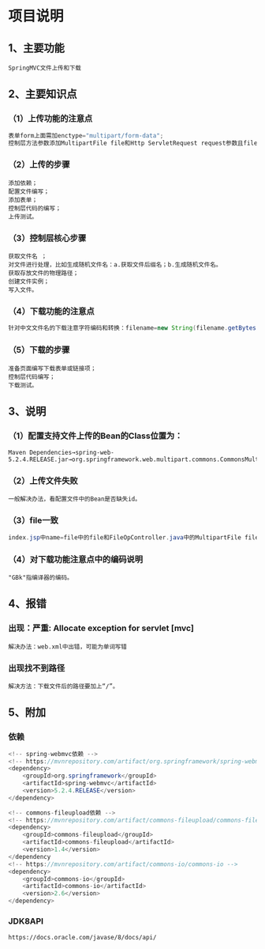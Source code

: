 # 项目说明

## 1、主要功能

	SpringMVC文件上传和下载
## 2、主要知识点
### （1）上传功能的注意点
```java
表单form上面需加enctype="multipart/form-data";
控制层方法参数添加MultipartFile file和Http ServletRequest request参数且file这个变量名要和表单的name值一致。
```
### （2）上传的步骤
	添加依赖；
	配置文件编写；
	添加表单；
	控制层代码的编写；
	上传测试。
### （3）控制层核心步骤
	获取文件名 ；
	对文件进行处理，比如生成随机文件名：a.获取文件后缀名；b.生成随机文件名。
	获取存放文件的物理路径；
	创建文件实例；
	写入文件。
### （4）下载功能的注意点
```java
针对中文文件名的下载注意字符编码和转换：filename=new String(filename.getBytes("GBK"),"ISO-8859-1");
```
### （5）下载的步骤

    准备页面编写下载表单或链接项；
    控制层代码编写；
    下载测试。
## 3、说明
### （1）配置支持文件上传的Bean的Class位置为：
	Maven Dependencies→spring-web-5.2.4.RELEASE.jar→org.springframework.web.multipart.commons.CommonsMultipartResolver.class
### （2）上传文件失败
	一般解决办法，看配置文件中的Bean是否缺失id。
### （3）file一致
```java
index.jsp中name=file中的file和FileOpController.java中的MultipartFile file中的file要保持一致。
```
### （4）对下载功能注意点中的编码说明
    "GBk"指编译器的编码。
## 4、报错
### 出现：严重: Allocate exception for servlet [mvc]
	解决办法：web.xml中出错，可能为单词写错
### 出现找不到路径
    解决方法：下载文件后的路径要加上“/”。
## 5、附加
### 依赖
```java
<!-- spring-webmvc依赖 -->
<!-- https://mvnrepository.com/artifact/org.springframework/spring-webmvc -->
<dependency>
    <groupId>org.springframework</groupId>
    <artifactId>spring-webmvc</artifactId>
    <version>5.2.4.RELEASE</version>
</dependency>
    
<!-- commons-fileupload依赖 -->
<!-- https://mvnrepository.com/artifact/commons-fileupload/commons-fileupload -->
<dependency>
    <groupId>commons-fileupload</groupId>
    <artifactId>commons-fileupload</artifactId>
    <version>1.4</version>
</dependency
<!-- https://mvnrepository.com/artifact/commons-io/commons-io -->
<dependency>
    <groupId>commons-io</groupId>
    <artifactId>commons-io</artifactId>
    <version>2.6</version>
</dependency>
```
###  JDK8API
```html
https://docs.oracle.com/javase/8/docs/api/
```